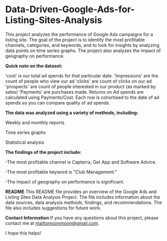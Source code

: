 # Data-Driven-Google-Ads-for-Listing-Sites-Analysis

This project analyzes the performance of Google Ads campaigns for a listing site. The goal of the project is to identify the most profitable channels, categories, and keywords, and to look for insights by analyzing data points on time series graphs. The project also analyzes the impact of geography on performance.

**Quick note on the dataset:**

'cost' is our total ad spends for that particular date.
'Impressions' are the count of people who view our ad
'clicks' are count of clicks on our ad
'prospects' are count of people interested in our product (as marked by sales)
'Payments' are purchases made. Returns on Ad spends are calculated using Payments/Cost.
Each row is cohortised to the date of ad spends so you can compare quality of ad spends.

**The data was analyzed using a variety of methods, including:**

Weekly and monthly reports

Time series graphs

Statistical analysis

**The findings of the project include:**

-The most profitable channel is Capterra, Get App and Software Advice.

-The most profitable keyword is "Club Management."

-The impact of geography on performance is significant.

**README**
This README file provides an overview of the Google Ads and Listing Sites Data Analysis Project. The file includes information about the data sources, data analysis methods, findings, and recommendations. The file also includes suggestions for future work.

**Contact Information**
If you have any questions about this project, please contact me at mailtomoonmoon@gmail.com.

I hope this helps!
